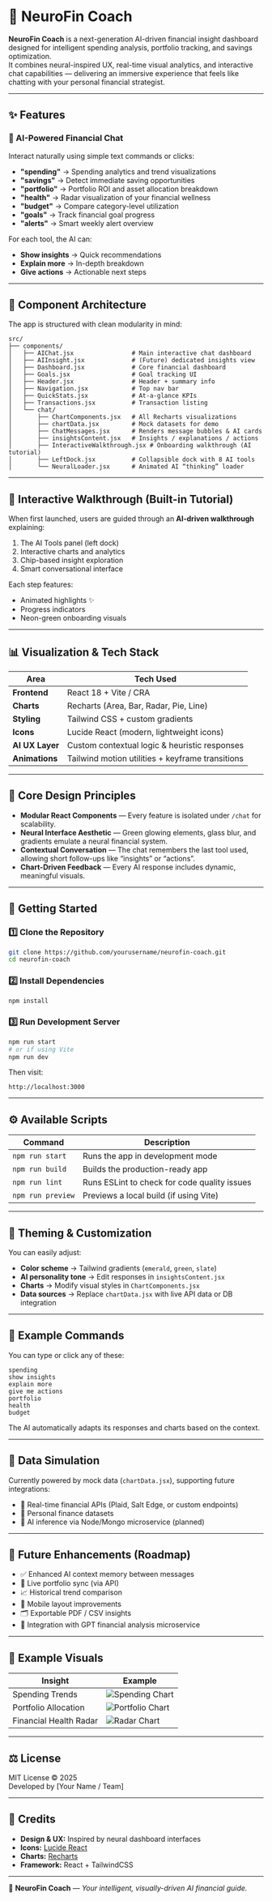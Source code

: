 # 🧠 NeuroFin Coach

**NeuroFin Coach** is a next-generation AI-driven financial insight dashboard designed for intelligent spending analysis, portfolio tracking, and savings optimization.  
It combines neural-inspired UX, real-time visual analytics, and interactive chat capabilities — delivering an immersive experience that feels like chatting with your personal financial strategist.

---

## ✨ Features

### 💬 AI-Powered Financial Chat
Interact naturally using simple text commands or clicks:
- **"spending"** → Spending analytics and trend visualizations  
- **"savings"** → Detect immediate saving opportunities  
- **"portfolio"** → Portfolio ROI and asset allocation breakdown  
- **"health"** → Radar visualization of your financial wellness  
- **"budget"** → Compare category-level utilization  
- **"goals"** → Track financial goal progress  
- **"alerts"** → Smart weekly alert overview  

For each tool, the AI can:
- **Show insights** → Quick recommendations  
- **Explain more** → In-depth breakdown  
- **Give actions** → Actionable next steps

---

## 🧩 Component Architecture

The app is structured with clean modularity in mind:

```
src/
├── components/
│   ├── AIChat.jsx                # Main interactive chat dashboard
│   ├── AIInsight.jsx             # (Future) dedicated insights view
│   ├── Dashboard.jsx             # Core financial dashboard
│   ├── Goals.jsx                 # Goal tracking UI
│   ├── Header.jsx                # Header + summary info
│   ├── Navigation.jsx            # Top nav bar
│   ├── QuickStats.jsx            # At-a-glance KPIs
│   ├── Transactions.jsx          # Transaction listing
│   └── chat/
│       ├── ChartComponents.jsx   # All Recharts visualizations
│       ├── chartData.jsx         # Mock datasets for demo
│       ├── ChatMessages.jsx      # Renders message bubbles & AI cards
│       ├── insightsContent.jsx   # Insights / explanations / actions
│       ├── InteractiveWalkthrough.jsx # Onboarding walkthrough (AI tutorial)
│       ├── LeftDock.jsx          # Collapsible dock with 8 AI tools
│       └── NeuralLoader.jsx      # Animated AI “thinking” loader
```

---

## 🧠 Interactive Walkthrough (Built-in Tutorial)

When first launched, users are guided through an **AI-driven walkthrough** explaining:
1. The AI Tools panel (left dock)
2. Interactive charts and analytics
3. Chip-based insight exploration
4. Smart conversational interface

Each step features:
- Animated highlights ✨  
- Progress indicators  
- Neon-green onboarding visuals  

---

## 📊 Visualization & Tech Stack

| Area | Tech Used |
|------|------------|
| **Frontend** | React 18 + Vite / CRA |
| **Charts** | Recharts (Area, Bar, Radar, Pie, Line) |
| **Styling** | Tailwind CSS + custom gradients |
| **Icons** | Lucide React (modern, lightweight icons) |
| **AI UX Layer** | Custom contextual logic & heuristic responses |
| **Animations** | Tailwind motion utilities + keyframe transitions |

---

## 🧱 Core Design Principles

- **Modular React Components** — Every feature is isolated under `/chat` for scalability.
- **Neural Interface Aesthetic** — Green glowing elements, glass blur, and gradients emulate a neural financial system.
- **Contextual Conversation** — The chat remembers the last tool used, allowing short follow-ups like “insights” or “actions”.
- **Chart-Driven Feedback** — Every AI response includes dynamic, meaningful visuals.

---

## 🚀 Getting Started

### 1️⃣ Clone the Repository
```bash
git clone https://github.com/yourusername/neurofin-coach.git
cd neurofin-coach
```

### 2️⃣ Install Dependencies
```bash
npm install
```

### 3️⃣ Run Development Server
```bash
npm run start
# or if using Vite
npm run dev
```

Then visit:
```
http://localhost:3000
```

---

## ⚙️ Available Scripts

| Command | Description |
|----------|-------------|
| `npm run start` | Runs the app in development mode |
| `npm run build` | Builds the production-ready app |
| `npm run lint` | Runs ESLint to check for code quality issues |
| `npm run preview` | Previews a local build (if using Vite) |

---

## 🌈 Theming & Customization

You can easily adjust:
- **Color scheme** → Tailwind gradients (`emerald`, `green`, `slate`)
- **AI personality tone** → Edit responses in `insightsContent.jsx`
- **Charts** → Modify visual styles in `ChartComponents.jsx`
- **Data sources** → Replace `chartData.jsx` with live API data or DB integration

---

## 🧠 Example Commands

You can type or click any of these:
```
spending
show insights
explain more
give me actions
portfolio
health
budget
```

The AI automatically adapts its responses and charts based on the context.

---

## 💾 Data Simulation

Currently powered by mock data (`chartData.jsx`), supporting future integrations:
- 🔗 Real-time financial APIs (Plaid, Salt Edge, or custom endpoints)
- 🧮 Personal finance datasets
- 🧠 AI inference via Node/Mongo microservice (planned)

---

## 🧠 Future Enhancements (Roadmap)

- ✅ Enhanced AI context memory between messages  
- 🔄 Live portfolio sync (via API)  
- 📈 Historical trend comparison  
- 📱 Mobile layout improvements  
- 🗂️ Exportable PDF / CSV insights  
- 🧩 Integration with GPT financial analysis microservice  

---

## 🧠 Example Visuals

| Insight | Example |
|----------|----------|
| Spending Trends | ![Spending Chart](docs/spending_chart_example.png) |
| Portfolio Allocation | ![Portfolio Chart](docs/portfolio_chart_example.png) |
| Financial Health Radar | ![Radar Chart](docs/health_chart_example.png) |

---

## ⚖️ License

MIT License © 2025  
Developed by [Your Name / Team]

---

## 💬 Credits
- **Design & UX:** Inspired by neural dashboard interfaces  
- **Icons:** [Lucide React](https://lucide.dev)  
- **Charts:** [Recharts](https://recharts.org)  
- **Framework:** React + TailwindCSS  

---

🧩 **NeuroFin Coach** — *Your intelligent, visually-driven AI financial guide.*
